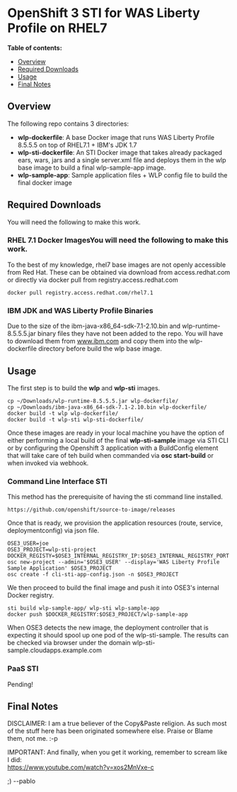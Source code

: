 # OpenShift 3 STI for WAS Liberty Profile on RHEL7  

**Table of contents:**

* [Overview](#overview)
* [Required Downloads](#requirememts)
* [Usage](#usage)
* [Final Notes](#final)

## Overview

The following repo contains 3 directories:

* **wlp-dockerfile**: A base Docker image that runs WAS Liberty Profile 8.5.5.5 on top of RHEL7.1 + IBM's JDK 1.7
* **wlp-sti-dockerfile**: An STI Docker image that takes already packaged ears, wars, jars and a single server.xml file and deploys them in the wlp base image to build a final wlp-sample-app image. 
* **wlp-sample-app**: Sample application files + WLP config file to build the final docker image 

## Required Downloads

You will need the following to make this work.

### RHEL 7.1 Docker ImagesYou will need the following to make this work. 

To the best of my knowledge, rhel7 base images are not openly accessible from Red Hat. These can be obtained via download from access.redhat.com or directly via docker pull from registry.access.redhat.com

    docker pull registry.access.redhat.com/rhel7.1

### IBM JDK and WAS Liberty Profile Binaries

Due to the size of the ibm-java-x86_64-sdk-7.1-2.10.bin and wlp-runtime-8.5.5.5.jar binary files they have not been added to the repo. You will have to download them from www.ibm.com and copy them into the wlp-dockerfile directory before build the wlp base image.

## Usage

The first step is to build the **wlp** and **wlp-sti** images. 

    cp ~/Downloads/wlp-runtime-8.5.5.5.jar wlp-dockerfile/
    cp ~/Downloads/ibm-java-x86_64-sdk-7.1-2.10.bin wlp-dockerfile/
    docker build -t wlp wlp-dockerfile/
    docker build -t wlp-sti wlp-sti-dockerfile/

Once these images are ready in your local machine you have the option of either performing a local build of the final **wlp-sti-sample** image via STI CLI or by configuring the Openshift 3 application with a BuildConfig element that will take care of teh build when commanded via **osc start-build** or when invoked via webhook.  

### Command Line Interface STI

This method has the prerequisite of having the sti command line installed. 

    https://github.com/openshift/source-to-image/releases  

Once that is ready, we provision the application resources (route, service, deploymentconfig) via json file.

    OSE3_USER=joe
    OSE3_PROJECT=wlp-sti-project
    DOCKER_REGISTY=$OSE3_INTERNAL_REGISTRY_IP:$OSE3_INTERNAL_REGISTRY_PORT
    osc new-project --admin='$OSE3_USER' --display='WAS Liberty Profile Sample Application' $OSE3_PROJECT
    osc create -f cli-sti-app-config.json -n $OSE3_PROJECT

We then proceed to build the final image and push it into OSE3's internal Docker registry.  

    sti build wlp-sample-app/ wlp-sti wlp-sample-app   
    docker push $DOCKER_REGISTRY:$OSE3_PROJECT/wlp-sample-app

When OSE3 detects the new image, the deployment controller that is expecting it should spool up one pod of the wlp-sti-sample. The results can be checked via browser under the domain wlp-sti-sample.cloudapps.example.com 

### PaaS STI

Pending!

## Final Notes 

DISCLAIMER: I am a true believer of the Copy&Paste religion. As such most of the stuff here has been originated somewhere else. Praise or Blame them, not me. :-p  

IMPORTANT: And finally, when you get it working, remember to scream like I did:  
https://www.youtube.com/watch?v=xos2MnVxe-c

;)
--pablo 